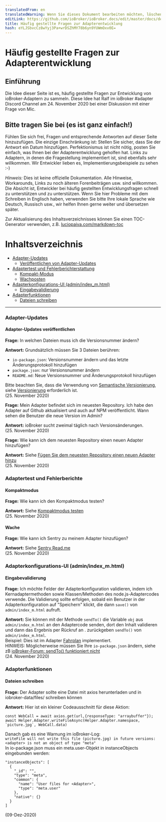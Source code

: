 ```yaml
---
translatedFrom: en
translatedWarning: Wenn Sie dieses Dokument bearbeiten möchten, löschen Sie bitte das Feld "translationsFrom". Andernfalls wird dieses Dokument automatisch erneut übersetzt
editLink: https://github.com/ioBroker/ioBroker.docs/edit/master/docs/de/dev/adapter-dev-faq.md
title: Häufig gestellte Fragen zur Adapterentwicklung
hash: eYLJSbvcCz8wYyj3Pa+wrDSZhMY78b6yn9YUWmOxv0E=
---
```

# Häufig gestellte Fragen zur Adapterentwicklung
## Einführung
Die Idee dieser Seite ist es, häufig gestellte Fragen zur Entwicklung von ioBroker-Adaptern zu sammeln.
Diese Idee hat Ralf im ioBroker #adapter Discord Channel am 24. November 2020 bei einer Diskussion mit einer Frage von Mic.

## Bitte tragen Sie bei (es ist ganz einfach!)
Fühlen Sie sich frei, Fragen und entsprechende Antworten auf dieser Seite hinzuzufügen. Die einzige Einschränkung ist: Stellen Sie sicher, dass Sie der Antwort ein Datum hinzufügen. Perfektionismus ist nicht nötig, posten Sie einfach, was Ihnen bei der Adapterentwicklung geholfen hat. Links zu Adaptern, in denen die Fragestellung implementiert ist, sind ebenfalls sehr willkommen. Wir Entwickler lieben es, Implementierungsbeispiele zu sehen :-)

*Hinweis:* Dies ist keine offizielle Dokumentation. Alle Hinweise, Workarounds, Links zu noch älteren Forenbeiträgen usw. sind willkommen. Die Absicht ist, Entwickler bei häufig gestellten Entwicklungsfragen schnell zu unterstützen und zu unterstützen. Wenn Sie hier Probleme mit dem Schreiben in Englisch haben, verwenden Sie bitte Ihre lokale Sprache wie Deutsch, Russisch usw., wir helfen Ihnen gerne weiter und übersetzen später.

Zur Aktualisierung des Inhaltsverzeichnisses können Sie einen TOC-Generator verwenden, z.B. [luciopaiva.com/markdown-toc](https://luciopaiva.com/markdown-toc/)

# Inhaltsverzeichnis
- [Adapter-Updates](#adapter-updates)
  - [Veröffentlichen von Adapter-Updates](#publishing-adapter-updates)
- [Adaptertest und Fehlerberichterstattung](#adapter-testing-and-error-reporting)
  - [Kompakt-Modus](#Kompakt-Modus)
  - [Wachposten](#Wachposten)
- [Adapterkonfigurations-UI (admin/index_m.html)](#adapter-configuration-ui-adminindexmhtml)
  - [Eingabevalidierung](#eingabe-validierung)
- [Adapterfunktionen](#adapter-Funktionen)
  - [Dateien schreiben](#writing-Dateien)

---

### Adapter-Updates
#### Adapter-Updates veröffentlichen
**Frage:** In welchen Dateien muss ich die Versionsnummer ändern?

**Antwort:** Grundsätzlich müssen Sie 3 Dateien berühren:

 * `io-package.json`: Versionsnummer ändern und das letzte Änderungsprotokoll hinzufügen
 * `package.json`: nur Versionsnummer ändern
 * `README.md`: Neue Versionsnummer und Änderungsprotokoll hinzufügen

Bitte beachten Sie, dass die Verwendung von [Semantische Versionierung](https://semver.org/), siehe [Versionierung](https://github.com/ioBroker/ioBroker.docs/blob/master/docs/en/dev/adapterdev.md#versioning) erforderlich ist.<br> (25. November 2020)

**Frage:** Mein Adapter befindet sich im neuesten Repository. Ich habe den Adapter auf Github aktualisiert und auch auf NPM veröffentlicht. Wann sehen die Benutzer die neue Version im Admin?

**Antwort:** ioBroker sucht zweimal täglich nach Versionsänderungen.<br> (25. November 2020)

**Frage:** Wie kann ich dem neuesten Repository einen neuen Adapter hinzufügen?

**Antwort:** Siehe [Fügen Sie dem neuesten Repository einen neuen Adapter hinzu](https://github.com/ioBroker/ioBroker.repositories#add-a-new-adapter-to-the-latest-repository)<br> (25. November 2020)

### Adaptertest und Fehlerberichte
#### Kompaktmodus
**Frage:** Wie kann ich den Kompaktmodus testen?

**Antwort:** Siehe [Kompaktmodus testen](https://forum.iobroker.net/topic/32789/anleitung-f%C3%BCr-adapter-entwickler-compact-mode-testen)<br> (25. November 2020)

#### Wache
**Frage:** Wie kann ich Sentry zu meinem Adapter hinzufügen?

**Antwort:** Siehe [Sentry Read.me](https://github.com/ioBroker/plugin-sentry#readme)<br> (25. November 2020)

### Adapterkonfigurations-UI (admin/index_m.html)
#### Eingabevalidierung
**Frage:** Ich möchte Felder der Adapterkonfiguration validieren, indem ich Kernadaptermethoden sowie Klassen/Methoden des node.js-Adaptercodes verwende. Die Validierung sollte erfolgen, sobald ein Benutzer in der Adapterkonfiguration auf "Speichern" klickt, die dann `save()` von `admin/index_m.html` aufruft.

**Antwort:** Sie können mit der Methode `sendTo()` die Variable `obj` aus `admin/index_m.html` an den Adaptercode senden, dort den Inhalt validieren und dann das Ergebnis per Rückruf an . zurückgeben `sendTo()` von `admin/index_m.html`.<br> Beispiel: Dies ist im Adapter [Fahrplan](https://github.com/gaudes/ioBroker.fahrplan) implementiert.<br> HINWEIS: Möglicherweise müssen Sie Ihre `io-package.json` ändern, siehe zB [ioBroker-Forum: sendTo() funktioniert nicht](https://forum.iobroker.net/topic/5205/gel%C3%B6st-sendto-in-eigenem-adapter-funktioniert-nicht/)<br> (24. November 2020)

### Adapterfunktionen
#### Dateien schreiben
**Frage:** Der Adapter sollte eine Datei mit axios herunterladen und in iobroker-data/files/<adapter> schreiben können

**Antwort:** Hier ist ein kleiner Codeausschnitt für diese Aktion:

```
const WebCall = await axios.get(url,{responseType: "arraybuffer"});
await Helper.Adapter.writeFileAsync(Helper.Adapter.namespace, `picture.jpg`, WebCall.data)
```

Danach gab es eine Warnung im ioBroker-Log:<br> `writeFile will not write this file (picture.jpg) in future versions: <adapter> is not an object of type "meta"`<br> In io-package.json muss ein meta.user-Objekt in instanceObjects eingebunden werden:<br>

```
"instanceObjects": [
  {
    "_id": "",
    "type": "meta",
    "common": {
      "name": "User files for <Adapter>",
      "type": "meta.user"
    },
    "native": {}
  }
]
```

(09-Dez-2020)